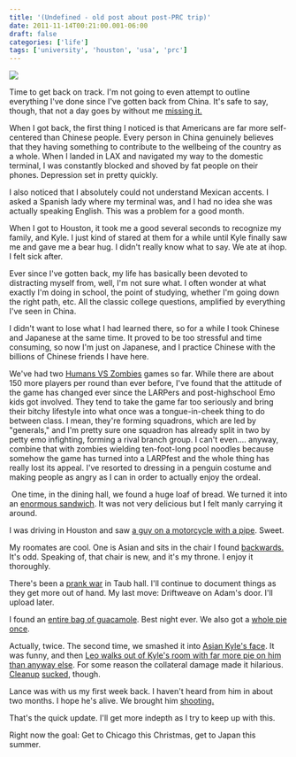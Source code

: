 ```yaml
---
title: '(Undefined - old post about post-PRC trip)'
date: 2011-11-14T00:21:00.001-06:00
draft: false
categories: ['life']
tags: ['university', 'houston', 'usa', 'prc']
---
```


[![](http://3.bp.blogspot.com/-F82dh8U_LvY/TsDACAJPw-I/AAAAAAAAAIM/Am7j9jOj4Ug/s320/6323862075_a1511d3f3a_o.jpg)](http://3.bp.blogspot.com/-F82dh8U_LvY/TsDACAJPw-I/AAAAAAAAAIM/Am7j9jOj4Ug/s1600/6323862075_a1511d3f3a_o.jpg)

Time to get back on track. I'm not going to even attempt to outline everything I've done since I've gotten back from China. It's safe to say, though, that not a day goes by without me [missing it.](http://www.flickr.com/photos/62673615@N03/6324573824/in/photostream)

When I got back, the first thing I noticed is that Americans are far more self-centered than Chinese people. Every person in China genuinely believes that they having something to contribute to the wellbeing of the country as a whole. When I landed in LAX and navigated my way to the domestic terminal, I was constantly blocked and shoved by fat people on their phones. Depression set in pretty quickly.

I also noticed that I absolutely could not understand Mexican accents. I asked a Spanish lady where my terminal was, and I had no idea she was actually speaking English. This was a problem for a good month.

When I got to Houston, it took me a good several seconds to recognize my family, and Kyle. I just kind of stared at them for a while until Kyle finally saw me and gave me a bear hug. I didn't really know what to say. We ate at ihop. I felt sick after.

Ever since I've gotten back, my life has basically been devoted to distracting myself from, well, I'm not sure what. I often wonder at what exactly I'm doing in school, the point of studying, whether I'm going down the right path, etc. All the classic college questions, amplified by everything I've seen in China.

I didn't want to lose what I had learned there, so for a while I took Chinese and Japanese at the same time. It proved to be too stressful and time consuming, so now I'm just on Japanese, and I practice Chinese with the billions of Chinese friends I have here.

We've had two [Humans VS Zombies](http://www.flickr.com/photos/62673615@N03/tags/humansvszombies/) games so far. While there are about 150 more players per round than ever before, I've found that the attitude of the game has changed ever since the LARPers and post-highschool Emo kids got involved. They tend to take the game far too seriously and bring their bitchy lifestyle into what once was a tongue-in-cheek thing to do between class. I mean, they're forming squadrons, which are led by "generals," and I'm pretty sure one squadron has already split in two by petty emo infighting, forming a rival branch group. I can't even.... anyway, combine that with zombies wielding ten-foot-long pool noodles because somehow the game has turned into a LARPfest and the whole thing has really lost its appeal. I've resorted to dressing in a penguin costume and making people as angry as I can in order to actually enjoy the ordeal.


 One time, in the dining hall, we found a huge loaf of bread. We turned it into an [enormous sandwich](http://www.flickr.com/photos/62673615@N03/6320651445/in/photostream). It was not very delicious but I felt manly carrying it around.

I was driving in Houston and saw [a guy on a motorcycle with a pipe](http://www.flickr.com/photos/62673615@N03/6321176732/in/photostream). Sweet.

My roomates are cool. One is Asian and sits in the chair I found [backwards.](http://www.flickr.com/photos/62673615@N03/6321181934/in/photostream) It's odd. Speaking of, that chair is new, and it's my throne. I enjoy it thoroughly.

There's been a [prank war](http://www.flickr.com/photos/62673615@N03/6320661161/in/photostream) in Taub hall. I'll continue to document things as they get more out of hand. My last move: Driftweave on Adam's door. I'll upload later.

I found an [entire bag of guacamole](http://www.flickr.com/photos/62673615@N03/6320663635/in/photostream). Best night ever. We also got a [whole pie once](http://www.flickr.com/photos/62673615@N03/6321190720/in/photostream).

Actually, twice. The second time, we smashed it into [Asian Kyle's face](http://www.flickr.com/photos/62673615@N03/6321186996/in/photostream). It was funny, and then [Leo walks out of Kyle's room with far more pie on him than anyway else](http://www.flickr.com/photos/62673615@N03/6321187258/in/photostream). For some reason the collateral damage made it hilarious. [Cleanup](http://www.flickr.com/photos/62673615@N03/6321187610/in/photostream) [sucked](http://www.flickr.com/photos/62673615@N03/6321187940/in/photostream), though.

Lance was with us my first week back. I haven't heard from him in about two months. I hope he's alive. We brought him [shooting.](http://www.flickr.com/photos/62673615@N03/6321162390/in/photostream)

That's the quick update. I'll get more indepth as I try to keep up with this.

Right now the goal: Get to Chicago this Christmas, get to Japan this summer.
